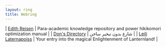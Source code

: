 ```yaml
---
layout: ring
title: Webring
---
```


| [Edith Reisen](https://edith.reisen/) | Para-academic knowledge repository and power hikikomori optimization manual |
| [Don's Directory](http://dons.directory/) | شارع بدون تبخير ساخن |
| [Leili Laternapoiss](https://leili.netlify.app/) | Your entry into the magical Enlightenment of Lanternland! |